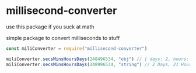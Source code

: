 # millisecond-converter

use this package if you suck at math

simple package to convert milliseconds to stuff

```js
const miliConverter = require("millisecond-converter")

miliConverter.secsMinsHoursDays(248496534, "obj") // { days: 2, hours: 21, mins: 1, secs: 36, milli: 5 }
miliConverter.secsMinsHoursDays(248996534, "string") // 2 Days, 21 Hours, 9 Minutes and 56 Seconds
```
